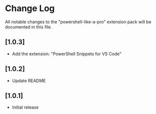 # Change Log

All notable changes to the "powershell-like-a-pro" extension pack will be documented in this file.

## [1.0.3]

- Add the extension: "PowerShell Snippets for VS Code"

## [1.0.2]

- Update README

## [1.0.1]

- Initial release
